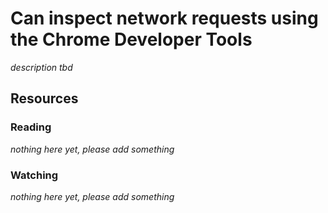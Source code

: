 # Can inspect network requests using the Chrome Developer Tools

_description tbd_

## Resources

### Reading

_nothing here yet, please add something_

### Watching

_nothing here yet, please add something_

